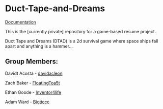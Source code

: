 # Duct-Tape-and-Dreams

[Documentation](https://docs.google.com/document/d/1MfGL81AGXvoAXpJSSHrIRQcmGpD3-zGf5BHsP8V3hJ4/edit?usp=sharing)

This is the [currently private] repository for a game-based resume project.

Duct Tape and Dreams (DTAD) is a 2d survival game where space ships fall apart and anything is a hammer...

## Group Members:

Davidt Acosta - [davidacleon](https://github.com/davidacleon)

Zach Baker    - [FloatingToa5t](https://github.com/FloatingToa5t)

Ethan Goode   - [Inventor4life](https://github.com/Inventor4life)

Adam Ward     - [Bioticcc](https://github.com/Bioticcc)
